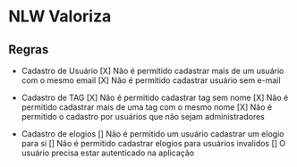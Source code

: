 # NLW Valoriza

## Regras

- Cadastro de Usuário
  [X] Não é permitido cadastrar mais de um usuário com o mesmo email
  [X] Não é permitido cadastrar usuário sem e-mail

- Cadastro de TAG
  [X] Não é permitido cadastrar tag sem nome
  [X] Não é permitido cadastrar mais de uma tag com o mesmo nome
  [X] Não é permitido o cadastro por usuários que não sejam administradores

- Cadastro de elogios
  [] Não é permitido um usuário cadastrar um elogio para si
  [] Não é permitido cadastrar elogios para usuários invalidos
  [] O usuário precisa estar autenticado na aplicação
